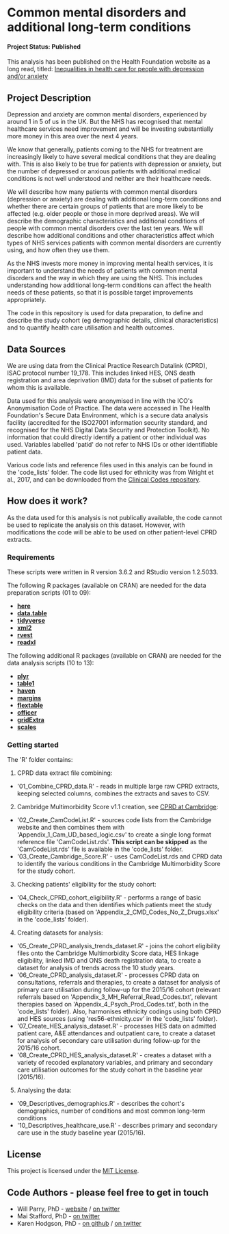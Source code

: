 # Common mental disorders and additional long-term conditions

#### Project Status: Published
This analysis has been published on the Health Foundation website as a long read, titled:
[Inequalities in health care for people with depression and/or anxiety](https://www.health.org.uk/publications/long-reads/inequalities-in-health-care-for-people-with-depression-and-anxiety)

## Project Description

Depression and anxiety are common mental disorders, experienced by around 1 in 5 of us in the UK. But the NHS has recognised that mental healthcare services need improvement and will be investing substantially more money in this area over the next 4 years. 

We know that generally, patients coming to the NHS for treatment are increasingly likely to have several medical conditions that they are dealing with. This is also likely to be true for patients with depression or anxiety, but the number of depressed or anxious patients with additional medical conditions is not well understood and neither are their healthcare needs. 

We will describe how many patients with common mental disorders (depression or anxiety) are dealing with additional long-term conditions and whether there are certain groups of patients that are more likely to be affected (e.g. older people or those in more deprived areas). We will describe the demographic characteristics and additional conditions of people with common mental disorders over the last ten years. We will describe how additional conditions and other characteristics affect which types of NHS services patients with common mental disorders are currently using, and how often they use them.  

As the NHS invests more money in improving mental health services, it is important to understand the needs of patients with common mental disorders and the way in which they are using the NHS. This includes understanding how additional long-term conditions can affect the health needs of these patients, so that it is possible target improvements appropriately.

The code in this repository is used for data preparation, to define and describe the study cohort (eg demographic details, clinical characteristics) and to quantify health care utilisation and health outcomes.

## Data Sources

We are using data from the Clinical Practice Research Datalink (CPRD), ISAC protocol number 19_178. This includes linked HES, ONS death registration and area deprivation (IMD) data for the subset of patients for whom this is available.

Data used for this analysis were anonymised in line with the ICO's Anonymisation Code of Practice. The data were accessed in The Health Foundation's Secure Data Environment, which is a secure data analysis facility (accredited for the ISO27001 information security standard, and recognised for the NHS Digital Data Security and Protection Toolkit). No information that could directly identify a patient or other individual was used. Variables labelled 'patid' do not refer to NHS IDs or other identifiable patient data.

Various code lists and reference files used in this analyis can be found in the 'code_lists' folder. The code list used for ethnicity was from Wright et al., 2017, and can be downloaded from the [Clinical Codes repository](https://clinicalcodes.rss.mhs.man.ac.uk/medcodes/article/56/codelist/res56-ethnicity).

## How does it work?

As the data used for this analysis is not publically available, the code cannot be used to replicate the analysis on this dataset. However, with modifications the code will be able to be used on other patient-level CPRD extracts.

### Requirements

These scripts were written in R version 3.6.2 and RStudio version 1.2.5033. 

The following R packages (available on CRAN) are needed for the data preparation scripts (01 to 09):

* [**here**](https://cran.r-project.org/package=here)
* [**data.table**](https://cran.r-project.org/package=data.table)
* [**tidyverse**](https://cran.r-project.org/package=tidyverse)
* [**xml2**](https://cran.r-project.org/package=xml2)
* [**rvest**](https://cran.r-project.org/package=rvest)
* [**readxl**](https://cran.r-project.org/package=readxl)

The following additional R packages (available on CRAN) are needed for the data analysis scripts (10 to 13):

* [**plyr**](https://cran.r-project.org/package=plyr)
* [**table1**](https://cran.r-project.org/package=table1)
* [**haven**](https://cran.r-project.org/package=haven)
* [**margins**](https://cran.r-project.org/package=margins)
* [**flextable**](https://cran.r-project.org/package=flextable)
* [**officer**](https://cran.r-project.org/package=officer)
* [**gridExtra**](https://cran.r-project.org/package=gridExtra)
* [**scales**](https://cran.r-project.org/package=scales)

### Getting started

The 'R' folder contains:

1. CPRD data extract file combining:
* '01_Combine_CPRD_data.R' - reads in multiple large raw CPRD extracts, keeping selected columns, combines the extracts and saves to CSV.

2. Cambridge Multimorbidity Score v1.1 creation, see [CPRD at Cambridge](https://www.phpc.cam.ac.uk/pcu/cprd_cam/codelists):
* '02_Create_CamCodeList.R' - sources code lists from the Cambridge website and then combines them with 'Appendix_1_Cam_UD_based_logic.csv' to create a single long format reference file 'CamCodeList.rds'. **This script can be skipped** as the 'CamCodeList.rds' file is available in the 'code_lists' folder.
* '03_Create_Cambridge_Score.R' - uses CamCodeList.rds and CPRD data to identify the various conditions in the Cambridge Multimorbidity Score for the study cohort.

3. Checking patients' eligibility for the study cohort:
* '04_Check_CPRD_cohort_eligibility.R' - performs a range of basic checks on the data and then identifies which patients meet the study eligibility criteria (based on 'Appendix_2_CMD_Codes_No_Z_Drugs.xlsx' in the 'code_lists' folder).

4. Creating datasets for analysis:
* '05_Create_CPRD_analysis_trends_dataset.R' - joins the cohort eligibility files onto the Cambridge Multimorbidity Score data, HES linkage eligibility, linked IMD and ONS death registration data, to create a dataset for analysis of trends across the 10 study years.
* '06_Create_CPRD_analysis_dataset.R' - processes CPRD data on consultations, referrals and therapies, to create a dataset for analysis of primary care utilisation during follow-up for the 2015/16 cohort (relevant referrals based on 'Appendix_3_MH_Referral_Read_Codes.txt', relevant therapies based on 'Appendix_4_Psych_Prod_Codes.txt', both in the 'code_lists' folder). Also, harmonises ethnicity codings using both CPRD and HES sources (using 'res56-ethnicity.csv' in the 'code_lists' folder).
* '07_Create_HES_analysis_dataset.R' - processes HES data on admitted patient care, A&E attendances and outpatient care, to create a dataset for analysis of secondary care utilisation during follow-up for the 2015/16 cohort.
* '08_Create_CPRD_HES_analysis_dataset.R' - creates a dataset with a variety of recoded explanatory variables, and primary and secondary care utilisation outcomes for the study cohort in the baseline year (2015/16).

5. Analysing the data:
* '09_Descriptives_demographics.R' - describes the cohort's demographics, number of conditions and most common long-term conditions 
* '10_Descriptives_healthcare_use.R' - describes primary and secondary care use in the study baseline year (2015/16).

## License

This project is licensed under the [MIT License](https://github.com/HFAnalyticsLab/CMD_multimorbidity/blob/master/LICENSE).

## Code Authors - please feel free to get in touch

* Will Parry, PhD - [website](http://willparry.net) / [on twitter](https://twitter.com/DrWillParry)
* Mai Stafford, PhD - [on twitter](https://twitter.com/stafford_xm)
* Karen Hodgson, PhD - [on github](https://github.com/KarenHodgson) / [on twitter](https://twitter.com/KarenHodgePodge)

